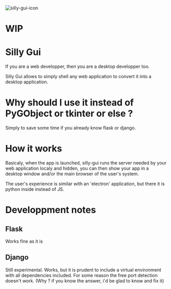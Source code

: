 ![silly-gui-icon](https://i.goopics.net/tou3jl.png)
# WIP


# Silly Gui

If you are a web developper, then you are a desktop developper too.

Silly Gui allows to simply shell any web application to convert it
into a desktop application.


# Why should I use it instead of PyGObject or tkinter or else ?

Simply to save some time if you already know flask or django.


# How it works

Basicaly, when the app is launched, silly-gui runs the server needed
by your web application localy and hidden, you can then show your app
in a desktop window and/or the main browser of the user's system.

The user's experience is similar with an 'electron' application, but there
it is python inside instead of JS.

# Developpment notes

## Flask
Works fine as it is

## Django
Still experimental.
Works, but it is prudent to include a virtual environment with all dependencies
included.
For some reason the free port detection doesn't work.
(Why ? if you know the answer, i'd be glad to know and fix it)
